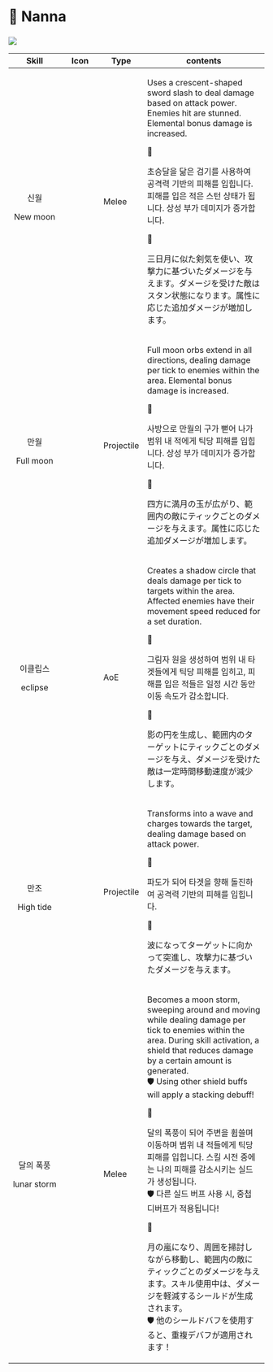 # 🌊 Nanna

### ![](<../../../../.gitbook/assets/image (580).png>)

<table data-full-width="true"><thead><tr><th width="181" align="center">Skill</th><th width="135" align="center">Icon</th><th>Type</th><th width="613">contents</th></tr></thead><tbody><tr><td align="center"><p><br>신월</p><p>New moon</p></td><td align="center"><img src="../../../../.gitbook/assets/Skill_4101.png" alt=""></td><td>Melee</td><td><p>Uses a crescent-shaped sword slash to deal damage based on attack power. Enemies hit are stunned. Elemental bonus damage is increased. </p><p>🔹 </p><p>초승달을 닮은 검기를 사용하여 공격력 기반의 피해를 입힙니다. 피해를 입은 적은 스턴 상태가 됩니다. 상성 부가 데미지가 증가합니다. </p><p>🔹 </p><p>三日月に似た剣気を使い、攻撃力に基づいたダメージを与えます。ダメージを受けた敵はスタン状態になります。属性に応じた追加ダメージが増加します。</p></td></tr><tr><td align="center"><p><br>만월</p><p>Full moon<br></p></td><td align="center"><img src="../../../../.gitbook/assets/Skill_4102.png" alt=""></td><td>Projectile</td><td><p>Full moon orbs extend in all directions, dealing damage per tick to enemies within the area. Elemental bonus damage is increased. </p><p>🔹 </p><p>사방으로 만월의 구가 뻗어 나가 범위 내 적에게 틱당 피해를 입힙니다. 상성 부가 데미지가 증가합니다. </p><p>🔹 </p><p>四方に満月の玉が広がり、範囲内の敵にティックごとのダメージを与えます。属性に応じた追加ダメージが増加します。</p></td></tr><tr><td align="center"><p>이클립스</p><p>eclipse</p></td><td align="center"><img src="../../../../.gitbook/assets/Skill_4103.png" alt=""></td><td>AoE</td><td><p>Creates a shadow circle that deals damage per tick to targets within the area. Affected enemies have their movement speed reduced for a set duration. </p><p>🔹 </p><p>그림자 원을 생성하여 범위 내 타겟들에게 틱당 피해를 입히고, 피해를 입은 적들은 일정 시간 동안 이동 속도가 감소합니다. </p><p>🔹 </p><p>影の円を生成し、範囲内のターゲットにティックごとのダメージを与え、ダメージを受けた敵は一定時間移動速度が減少します。</p></td></tr><tr><td align="center"><p><br>만조</p><p>High tide<br></p></td><td align="center"><img src="../../../../.gitbook/assets/Skill_4104.png" alt=""></td><td>Projectile</td><td><p>Transforms into a wave and charges towards the target, dealing damage based on attack power. </p><p>🔹 </p><p>파도가 되어 타겟을 향해 돌진하여 공격력 기반의 피해를 입힙니다. </p><p>🔹</p><p> 波になってターゲットに向かって突進し、攻撃力に基づいたダメージを与えます。</p></td></tr><tr><td align="center"><p>달의 폭풍</p><p>lunar storm</p><p></p></td><td align="center"><img src="../../../../.gitbook/assets/Skill_4105 (1).png" alt=""></td><td>Melee</td><td><p>Becomes a moon storm, sweeping around and moving while dealing damage per tick to enemies within the area. During skill activation, a shield that reduces damage by a certain amount is generated. <br>🛡️ Using other shield buffs will apply a stacking debuff!</p><p>🔹 </p><p>달의 폭풍이 되어 주변을 휩쓸며 이동하며 범위 내 적들에게 틱당 피해를 입힙니다. 스킬 시전 중에는 나의 피해를 감소시키는 실드가 생성됩니다. <br>🛡️ 다른 실드 버프 사용 시, 중첩 디버프가 적용됩니다!</p><p>🔹 </p><p>月の嵐になり、周囲を掃討しながら移動し、範囲内の敵にティックごとのダメージを与えます。スキル使用中は、ダメージを軽減するシールドが生成されます。<br>🛡️ 他のシールドバフを使用すると、重複デバフが適用されます！</p></td></tr></tbody></table>
